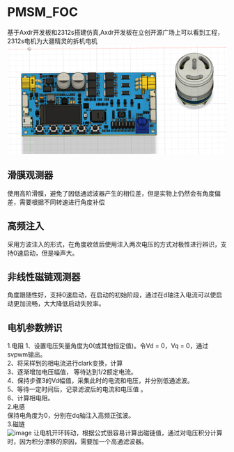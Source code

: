 # PMSM_FOC

基于Axdr开发板和2312s搭建仿真,Axdr开发板在立创开源广场上可以看到工程，2312s电机为大疆精灵的拆机电机
![pic](/AxDr.png)

## 滑膜观测器
使用高阶滑膜，避免了因低通滤波器产生的相位差，但是实物上仍然会有角度偏差，需要根据不同转速进行角度补偿
## 高频注入
采用方波注入的形式，在角度收敛后使用注入两次电压的方式对极性进行辨识，支持0速启动，但是噪声大。
## 非线性磁链观测器
角度跟随性好，支持0速启动，在启动的初始阶段，通过在d轴注入电流可以使启动更加流畅，大大降低启动失败率。
## 电机参数辨识
1.电阻
  1、设置电压矢量角度为0(或其他恒定值)。令Vd = 0，Vq = 0，通过svpwm输出。  
  2、将采样到的相电流进行clark变换，计算   
  3、逐渐增加电压幅值， 等待达到1/2额定电流。  
  4、保持步骤3的Vd幅值，采集此时的电流和电压，并分别低通滤波。  
  5、等待一定时间后，记录滤波后的电流和电压值 。  
  6、计算相电阻。  
2.电感  
  保持电角度为0，分别在dq轴注入高频正弦波。  
3.磁链  
  ![image](https://github.com/lemontree1433223/PMSM_FOC/assets/54848981/a8fac7a7-8d5b-4753-95ca-58f2debf53a1)
  让电机开环转动，根据公式很容易计算出磁链值，通过对电压积分计算时，因为积分漂移的原因，需要加一个高通滤波器。

